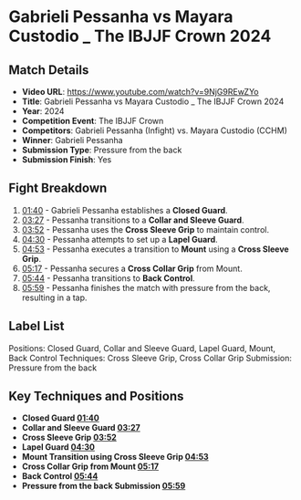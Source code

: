 # Gabrieli Pessanha vs Mayara Custodio _ The IBJJF Crown 2024

## Match Details
- **Video URL**: https://www.youtube.com/watch?v=9NjG9REwZYo
- **Title**: Gabrieli Pessanha vs Mayara Custodio _ The IBJJF Crown 2024
- **Year**: 2024
- **Competition Event**: The IBJJF Crown
- **Competitors**: Gabrieli Pessanha (Infight) vs. Mayara Custodio (CCHM)
- **Winner**: Gabrieli Pessanha
- **Submission Type**: Pressure from the back
- **Submission Finish**: Yes

## Fight Breakdown
1. [01:40](https://www.youtube.com/watch?v=9NjG9REwZYo&t=100) - Gabrieli Pessanha establishes a **Closed Guard**.
2. [03:27](https://www.youtube.com/watch?v=9NjG9REwZYo&t=207) - Pessanha transitions to a **Collar and Sleeve Guard**.
3. [03:52](https://www.youtube.com/watch?v=9NjG9REwZYo&t=232) - Pessanha uses the **Cross Sleeve Grip** to maintain control.
4. [04:30](https://www.youtube.com/watch?v=9NjG9REwZYo&t=270) - Pessanha attempts to set up a **Lapel Guard**.
5. [04:53](https://www.youtube.com/watch?v=9NjG9REwZYo&t=293) - Pessanha executes a transition to **Mount** using a **Cross Sleeve Grip**.
6. [05:17](https://www.youtube.com/watch?v=9NjG9REwZYo&t=317) - Pessanha secures a **Cross Collar Grip** from Mount.
7. [05:44](https://www.youtube.com/watch?v=9NjG9REwZYo&t=344) - Pessanha transitions to **Back Control**.
8. [05:59](https://www.youtube.com/watch?v=9NjG9REwZYo&t=359) - Pessanha finishes the match with pressure from the back, resulting in a tap.

## Label List
Positions: Closed Guard, Collar and Sleeve Guard, Lapel Guard, Mount, Back Control
Techniques: Cross Sleeve Grip, Cross Collar Grip
Submission: Pressure from the back

## Key Techniques and Positions
- **Closed Guard [01:40](https://www.youtube.com/watch?v=9NjG9REwZYo&t=100)**
- **Collar and Sleeve Guard [03:27](https://www.youtube.com/watch?v=9NjG9REwZYo&t=207)**
- **Cross Sleeve Grip [03:52](https://www.youtube.com/watch?v=9NjG9REwZYo&t=232)**
- **Lapel Guard [04:30](https://www.youtube.com/watch?v=9NjG9REwZYo&t=270)**
- **Mount Transition using Cross Sleeve Grip [04:53](https://www.youtube.com/watch?v=9NjG9REwZYo&t=293)**
- **Cross Collar Grip from Mount [05:17](https://www.youtube.com/watch?v=9NjG9REwZYo&t=317)**
- **Back Control [05:44](https://www.youtube.com/watch?v=9NjG9REwZYo&t=344)**
- **Pressure from the back Submission [05:59](https://www.youtube.com/watch?v=9NjG9REwZYo&t=359)**